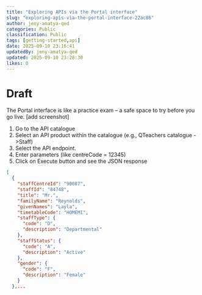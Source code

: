 ```yaml
---
title: "Exploring APIs via the Portal interface"
slug: "exploring-apis-via-the-portal-interface-22ac86"
author: jeny-amatya-qed
categories: Public
classification: Public
tags: [getting-started,api]
date: 2025-09-10 23:16:41 
updatedBy: jeny-amatya-qed
updated: 2025-09-10 23:28:30 
likes: 0
---
```


# Draft 
The Portal interface is like a practice exam – a safe space to try before you go live.
[add screenshot]

1. Go to the API catalogue
2. Select an API product within the catalogue (e.g., QTeachers catalogue - >Staff)
3. Select the API endpoint.
4. Enter parameters (like centreCode = 12345)
5.  Click on Execute button and see the JSON response
```json
[
  {
    "staffCentreId": "90087",
    "staffId": "84748",
    "title": "Mr.",
    "familyName": "Reynolds",
    "givenNames": "Layla",
    "timetableCode": "HOMEMI",
    "staffType": {
      "code": "D",
      "description": "Departmental"
    },
    "staffStatus": {
      "code": "A",
      "description": "Active"
    },
    "gender": {
      "code": "F",
      "description": "Female"
    }
  },...
```
